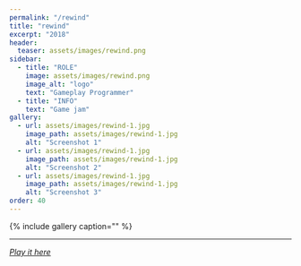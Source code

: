 ```yaml
---
permalink: "/rewind"
title: "rewind"
excerpt: "2018"
header:
  teaser: assets/images/rewind.png
sidebar:
  - title: "ROLE"
    image: assets/images/rewind.png
    image_alt: "logo"
    text: "Gameplay Programmer"
  - title: "INFO"
    text: "Game jam"
gallery:
  - url: assets/images/rewind-1.jpg
    image_path: assets/images/rewind-1.jpg
    alt: "Screenshot 1"
  - url: assets/images/rewind-1.jpg
    image_path: assets/images/rewind-1.jpg
    alt: "Screenshot 2"
  - url: assets/images/rewind-1.jpg
    image_path: assets/images/rewind-1.jpg
    alt: "Screenshot 3"
order: 40
---
```


{% include gallery caption="" %}



------







[*Play it here*]()